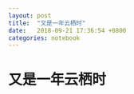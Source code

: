 ```yaml
---
layout: post
title:  "又是一年云栖时"
date:   2018-09-21 17:36:54 +0800
categories: notebook
---
```


# 又是一年云栖时
> 